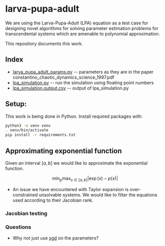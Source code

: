 # larva-pupa-adult

We are using the Larva-Pupa-Adult (LPA) equation as a test case for designing
novel algorithms for solving parameter estimation problems for transcendental
systems which are amenable to polynomial approximation.

This repository documents this work.

## Index

* [larva_pupa_adult_params.py](/larva_pupa_adult_params.py) -- parameters as they are in the paper constantino_chaotic_dynamics_science_1997.pdf
* [lpa_simulation.py](/lpa_simulation.py) -- run the simulation using floating point numbers
* [lpa_simulation.output.csv](/lpa_simulation.output.csv) -- output of lpa_simulation.py

## Setup:

This work is being done in Python. Install required packages with:

```bash
python3 -m venv venv
. venv/bin/activate
pip install -r requirements.txt
```

## Approximating exponential function


Given an interval $[a, b]$ we would like to approximate the exponential function. 

$$\min_{p} \max_{x \in [a, b]} |\exp(x) - p(x)|$$

* An issue we have encountered with Taylor expansion is over-constrained unsolvable systems. We would
like to filter the equations used according to their Jacobian rank.

### Jacobian testing

### Questions

* Why not just use [sgd](https://scikit-learn.org/stable/modules/sgd.html) on the parameters?

